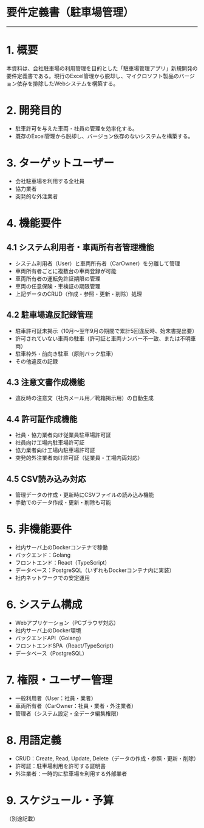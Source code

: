 # 要件定義書（駐車場管理）

---

# **1. 概要**

本資料は、会社駐車場の利用管理を目的とした「駐車場管理アプリ」新規開発の要件定義書である。現行のExcel管理から脱却し、マイクロソフト製品のバージョン依存を排除したWebシステムを構築する。

# **2. 開発目的**

- 駐車許可を与えた車両・社員の管理を効率化する。
- 既存のExcel管理から脱却し、バージョン依存のないシステムを構築する。

# **3. ターゲットユーザー**

- 会社駐車場を利用する全社員
- 協力業者
- 突発的な外注業者

# **4. 機能要件**

## **4.1 システム利用者・車両所有者管理機能**

- システム利用者（User）と車両所有者（CarOwner）を分離して管理
- 車両所有者ごとに複数台の車両登録が可能
- 車両所有者の運転免許証期限の管理
- 車両の任意保険・車検証の期限管理
- 上記データのCRUD（作成・参照・更新・削除）処理

## **4.2 駐車場違反記録管理**

- 駐車許可証未掲示（10月～翌年9月の期間で累計5回違反時、始末書提出要）
- 許可されていない車両の駐車（許可証と車両ナンバー不一致、または不明車両）
- 駐車枠外・前向き駐車（原則バック駐車）
- その他違反の記録

## **4.3 注意文書作成機能**

- 違反時の注意文（社内メール用／靴箱掲示用）の自動生成

## **4.4 許可証作成機能**

- 社員・協力業者向け従業員駐車場許可証
- 社員向け工場内駐車場許可証
- 協力業者向け工場内駐車場許可証
- 突発的外注業者向け許可証（従業員・工場内両対応）

## **4.5 CSV読み込み対応**

- 管理データの作成・更新時にCSVファイルの読み込み機能
- 手動でのデータ作成・更新・削除も可能

# **5. 非機能要件**

- 社内サーバ上のDockerコンテナで稼働
- バックエンド：Golang
- フロントエンド：React（TypeScript）
- データベース：PostgreSQL（いずれもDockerコンテナ内に実装）
- 社内ネットワークでの安定運用

# **6. システム構成**

- Webアプリケーション（PCブラウザ対応）
- 社内サーバ上のDocker環境
- バックエンドAPI（Golang）
- フロントエンドSPA（React/TypeScript）
- データベース（PostgreSQL）

# **7. 権限・ユーザー管理**


- 一般利用者（User：社員・業者）
- 車両所有者（CarOwner：社員・業者・外注業者）
- 管理者（システム設定・全データ編集権限）

# **8. 用語定義**

- CRUD：Create, Read, Update, Delete（データの作成・参照・更新・削除）
- 許可証：駐車場利用を許可する証明書
- 外注業者：一時的に駐車場を利用する外部業者

# **9. スケジュール・予算**

（別途記載）